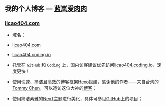 ## 我的个人博客 — [蓝岚爱肉肉](http://licao404.com/)
### [licao404.com](http://licao404.com/)


- 域名：
 - [licao404.com](http://licao404.com/)
 - [licao404.coding.io](http://licao404.coding.io/)


- 托管在 `GitHub` 和 `Coding` 上，国内访客建议优先访问[licao404.coding.io](http://licao404.coding.io/)，速度更快！


- 使用快速、简洁且高效的博客框架[Hexo](https://hexo.io/zh-cn/)搭建，感谢他的作者——来自台湾的[Tommy Chen](https://github.com/tommy351)，可以造访这位大神的[博客](https://zespia.tw/)；


- 使用简洁素雅的[NexT](http://theme-next.iissnan.com/)主题进行美化，具体可参见[GitHub](https://github.com/iissnan/hexo-theme-next)上的项目；
